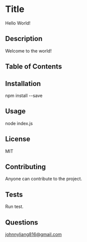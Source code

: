 
# Title
Hello World!
## Description
Welcome to the world!
## Table of Contents

## Installation
npm install --save
## Usage
node index.js
## License
MIT
## Contributing
Anyone can contribute to the project.
## Tests
Run test. 
## Questions
johnnyliang816@gmail.com
  